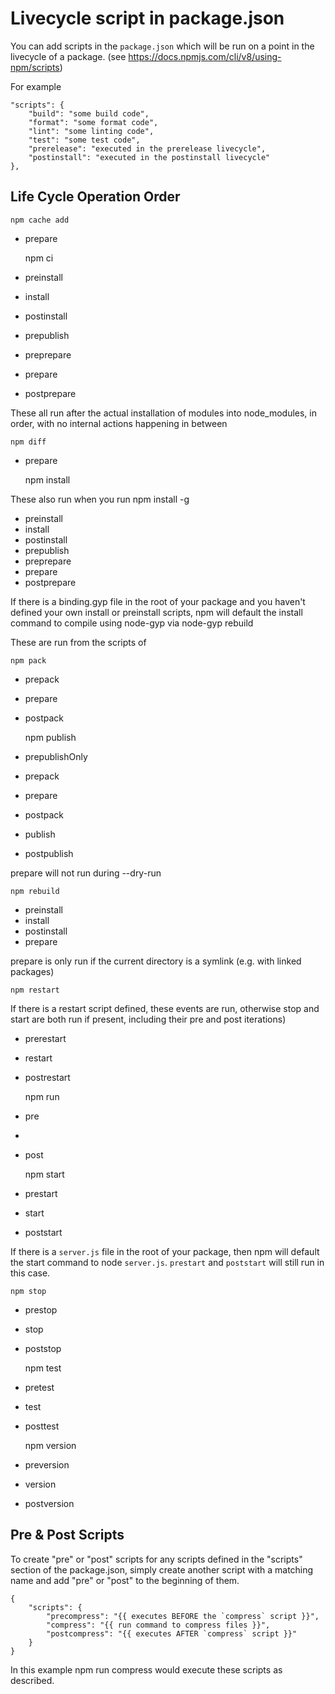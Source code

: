 # Livecycle script in package.json

You can add scripts in the ``package.json`` which will be run on a point in the livecycle of a package. (see https://docs.npmjs.com/cli/v8/using-npm/scripts)

For example

	"scripts": {
    	"build": "some build code",
    	"format": "some format code",
    	"lint": "some linting code",
    	"test": "some test code",
    	"prerelease": "executed in the prerelease livecycle",
    	"postinstall": "executed in the postinstall livecycle"
  	},

## Life Cycle Operation Order

	npm cache add

- prepare

	npm ci

- preinstall
- install
- postinstall
- prepublish
- preprepare
- prepare
- postprepare

These all run after the actual installation of modules into node_modules, in order, with no internal actions happening in between

	npm diff

- prepare

	npm install

These also run when you run npm install -g <pkg-name>

- preinstall
- install
- postinstall
- prepublish
- preprepare
- prepare
- postprepare

If there is a binding.gyp file in the root of your package and you haven't defined your own install or preinstall scripts, npm will default the install command to compile using node-gyp via node-gyp rebuild

These are run from the scripts of <pkg-name>

	npm pack

- prepack
- prepare
- postpack

	npm publish

- prepublishOnly
- prepack
- prepare
- postpack
- publish
- postpublish

prepare will not run during --dry-run

	npm rebuild

- preinstall
- install
- postinstall
- prepare

prepare is only run if the current directory is a symlink (e.g. with linked packages)

	npm restart

If there is a restart script defined, these events are run, otherwise stop and start are both run if present, including their pre and post iterations)

- prerestart
- restart
- postrestart

	npm run <user defined>

- pre<user-defined>
- <user-defined>
- post<user-defined>

	npm start

- prestart
- start
- poststart

If there is a ``server.js`` file in the root of your package, then npm will default the start command to node ``server.js``. ``prestart`` and ``poststart`` will still run in this case.

	npm stop

- prestop
- stop
- poststop

	npm test

- pretest
- test
- posttest

	npm version

- preversion
- version
- postversion

## Pre & Post Scripts

To create "pre" or "post" scripts for any scripts defined in the "scripts" section of the package.json, simply create another script with a matching name and add "pre" or "post" to the beginning of them.

	{
  		"scripts": {
    		"precompress": "{{ executes BEFORE the `compress` script }}",
    		"compress": "{{ run command to compress files }}",
    		"postcompress": "{{ executes AFTER `compress` script }}"
  		}
	}

In this example npm run compress would execute these scripts as described.
